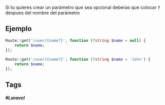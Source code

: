 Si tu quieres crear un parámetro que sea opcional deberas que colocar **`?`** despues del nombre del parámetro

## Ejemplo

```php
Route::get('/user/{name?}', function (?string $name = null) {
    return $name;
});
 
Route::get('/user/{name?}', function (?string $name = 'John') {
    return $name;
});
```

## Tags

##### #Laravel